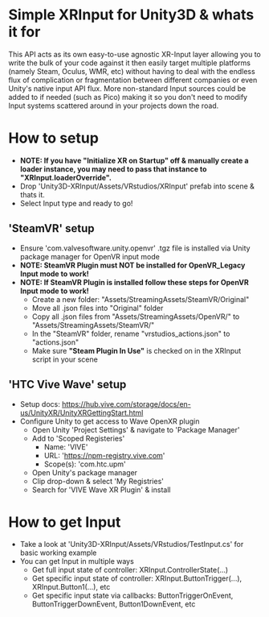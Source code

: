 # Simple XRInput for Unity3D & whats it for
This API acts as its own easy-to-use agnostic XR-Input layer allowing you to write the bulk of your code against it then easily target multiple platforms (namely Steam, Oculus, WMR, etc) without having to deal with the endless flux of complication or fragmentation between different companies or even Unity's native input API flux. More non-standard Input sources could be added to if needed (such as Pico) making it so you don't need to modify Input systems scattered around in your projects down the road.

# How to setup
* <b>NOTE: If you have "Initialize XR on Startup" off & manually create a loader instance, you may need to pass that instance to "XRInput.loaderOverride".</b>
* Drop 'Unity3D-XRInput/Assets/VRstudios/XRInput' prefab into scene & thats it.
* Select Input type and ready to go!

## 'SteamVR' setup
* Ensure 'com.valvesoftware.unity.openvr' .tgz file is installed via Unity package manager for OpenVR input mode
* <b>NOTE: SteamVR Plugin must NOT be installed for OpenVR_Legacy Input mode to work!</b>
* <b>NOTE: If SteamVR Plugin is installed follow these steps for OpenVR Input mode to work!</b>
    * Create a new folder: "Assets/StreamingAssets/SteamVR/Original"
    * Move all .json files into "Original" folder
    * Copy all .json files from "Assets/StreamingAssets/OpenVR/" to "Assets/StreamingAssets/SteamVR/"
    * In the "SteamVR" folder, rename "vrstudios_actions.json" to "actions.json"
    * Make sure <b>"Steam Plugin In Use"</b> is checked on in the XRInput script in your scene

## 'HTC Vive Wave' setup
* Setup docs: https://hub.vive.com/storage/docs/en-us/UnityXR/UnityXRGettingStart.html
* Configure Unity to get access to Wave OpenXR plugin
    * Open Unity 'Project Settings' & navigate to 'Package Manager'
    * Add to 'Scoped Registeries'
        * Name: 'VIVE'
        * URL: 'https://npm-registry.vive.com'
        * Scope(s): 'com.htc.upm'
    * Open Unity's package manager
    * Clip drop-down & select 'My Registries'
    * Search for 'VIVE Wave XR Plugin' & install

# How to get Input
* Take a look at 'Unity3D-XRInput/Assets/VRstudios/TestInput.cs' for basic working example
* You can get Input in multiple ways
    * Get full input state of controller: XRInput.ControllerState(...)
    * Get specific input state of controller: XRInput.ButtonTrigger(...), XRInput.Button1(...), etc
    * Get specific input state via callbacks: ButtonTriggerOnEvent, ButtonTriggerDownEvent, Button1DownEvent, etc